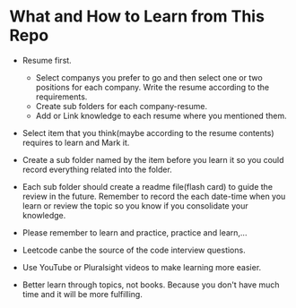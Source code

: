 # What and How to Learn from This Repo

- Resume first. 

  - Select companys you prefer to go and then select one or two positions for each company. Write the resume according to the requirements.
  - Create sub folders for each company-resume. 
  - Add or Link knowledge to each resume where you mentioned them.


- Select item that you think(maybe according to the resume contents) requires to learn and Mark it.

- Create a sub folder named by the item before you learn it so you could record everything related into the folder.

- Each sub folder should create a readme file(flash card) to guide the review in the future. Remember to record the each date-time when you learn or review the topic so you know if you consolidate your knowledge.

- Please remember to learn and practice, practice and learn,...

- Leetcode canbe the source of the code interview questions.

- Use YouTube or Pluralsight videos to make learning more easier.

- Better learn through topics, not books. Because you don't have much time and it will be more fulfilling.
